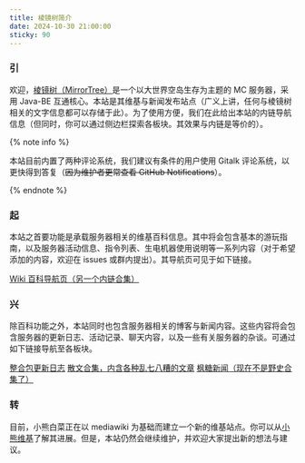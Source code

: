 ```yaml
---
title: 棱镜树简介
date: 2024-10-30 21:00:00
sticky: 90
---
```


### 引

欢迎，[棱镜树（MirrorTree）](/leaflet/index.html)是一个以大世界空岛生存为主题的 MC 服务器，采用 Java-BE 互通核心。本站是其维基与新闻发布站点（广义上讲，任何与棱镜树相关的文字信息都可以存储于此）。为了使用方便，我们在此给出本站的内链导航信息（但同时，你可以通过侧边栏探索各板块。其效果与内链是等价的）。

{% note info %}

本站目前内置了两种评论系统，我们建议有条件的用户使用 Gitalk 评论系统，以更快得到答复（~~因为维护者更常查看 GitHub Notifications~~）。

{% endnote %}

### 起

本站之首要功能是承载服务器相关的维基百科信息。其中将会包含基本的游玩指南，以及服务器活动信息、指令列表、生电机器使用说明等一系列内容（对于希望添加的内容，欢迎在 issues 或群内提出）。其导航页可见于如下链接。

[Wiki 百科导航页（另一个内链合集）](/docs/index.html)

### 兴

除百科功能之外，本站同时也包含服务器相关的博客与新闻内容。这些内容将会包含服务器的更新日志、活动记录、聊天内容，以及一些有关服务器的杂谈。可通过如下链接导航至各板块。

[整合包更新日志](/modpack-changelog/index.html)
[散文合集，内含各种乱七八糟的文章](/archives/index.html)
[枫糖新闻（现在不是野史合集了）](/news/index.html)

### 转

目前，小熊白菜正在以 mediawiki 为基础而建立一个新的维基站点。你可以从[小熊维基](https://wiki-mirror.bearcabbage.top/index.php?title=%E5%B0%8F%E7%86%8A%E7%99%BD%E8%8F%9C%E7%9A%84%E7%8B%AC%E8%A3%81%E5%A4%A7%E5%AF%84)了解其进展。但是，本站仍然会继续维护，并欢迎大家提出新的想法与建议。
